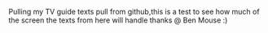 Pulling my TV guide texts  pull from github,this is a test to see how much of the screen the texts from here will handle thanks @ Ben Mouse :)
